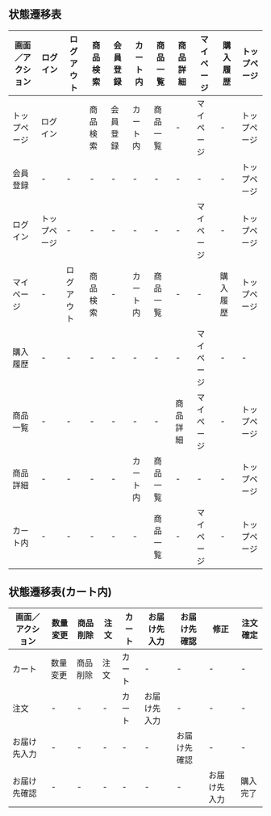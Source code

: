 ## 状態遷移表
|画面／アクション|ログイン|ログアウト|商品検索|会員登録|カート内|商品一覧|商品詳細|マイページ|購入履歴|トップページ|
|---------------|-------|---------|-------|-------|-------|-------|--------|----------|-------|----------|
|トップページ|ログイン||商品検索|会員登録|カート内|商品一覧|-|マイページ|-|トップページ|
|会員登録|-|-|-|-|-|-|-|-|-|トップページ|
|ログイン|トップページ|-|-|-|-|-|-|マイページ|-|トップページ|
|マイページ|-|ログアウト|商品検索|-|カート内|商品一覧|-|-|購入履歴|トップページ|
|購入履歴|-|-|-|-|-|-|-|マイページ|-|-|
|商品一覧|-|-|-|-|-|-|商品詳細|マイページ|-|トップページ|
|商品詳細|-|-|-|-|カート内|商品一覧|-|-|-|トップページ|
|カート内|-|-|-|-|-|商品一覧|-|マイページ|-|トップページ|

## 状態遷移表(カート内)
|画面／アクション|数量変更|商品削除|注文|カート|お届け先入力|お届け先確認|修正|注文確定|
|--------------|-------|-------|----|------|-----------|-----------|----|-------|
|カート|数量変更|商品削除|注文|カート|-|-|-|-|
|注文|-|-|-|カート|お届け先入力|-|-|-|
|お届け先入力|-|-|-|-|-|お届け先確認|-|-|
|お届け先確認|-|-|-|-|-|-|お届け先入力|購入完了|


